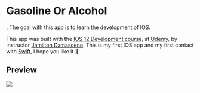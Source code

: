 # Gasoline Or Alcohol

. The goal with this app is to learn the development of IOS.

This app was built with the [IOS 12 Development course](https://www.udemy.com/course/curso-desenvolvimento-ios/), at [Udemy](https://www.udemy.com/), by instructor [Jamilton Damasceno](https://www.udemy.com/user/jamiltondamasceno/). This is my first IOS app and my first contact with [Swift](https://developer.apple.com/swift/), I hope you like it 🙂.

## Preview

![](https://cdn.discordapp.com/attachments/576875163686010911/736021603787341854/Gravacao_de_Tela_2020-07-23_as_21.38.32_1.gif)
